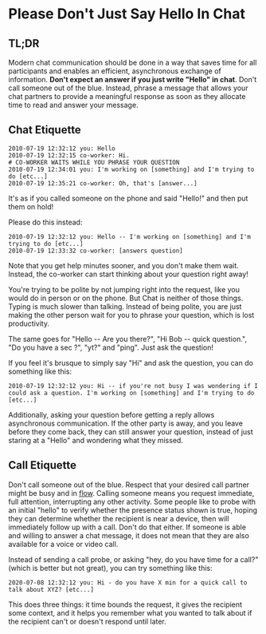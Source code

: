 # Please Don't Just Say Hello In Chat

## TL;DR

Modern chat communication should be done in a way that saves time for all
participants and enables an efficient, asynchronous exchange of information.
**Don't expect an answer if you just write "Hello" in chat**. Don't call
someone out of the blue. Instead, phrase a message that allows your chat
partners to provide a meaningful response as soon as they allocate time to read
and answer your message.

## Chat Etiquette

```text
2010-07-19 12:32:12 you: Hello
2010-07-19 12:32:15 co-worker: Hi.
# CO-WORKER WAITS WHILE YOU PHRASE YOUR QUESTION
2010-07-19 12:34:01 you: I'm working on [something] and I'm trying to do [etc...]
2010-07-19 12:35:21 co-worker: Oh, that's [answer...]
```

It's as if you called someone on the phone and said "Hello!" and then put them on
hold!

Please do this instead:

```text
2010-07-19 12:32:12 you: Hello -- I'm working on [something] and I'm trying to do [etc...]
2010-07-19 12:33:32 co-worker: [answers question]
```

Note that you get help minutes sooner, and you don't make them wait. Instead,
the co-worker can start thinking about your question right away!

You're trying to be polite by not jumping right into the request, like you
would do in person or on the phone. But Chat is neither of those things. Typing
is much slower than talking. Instead of being polite, you are just making the
other person wait for you to phrase your question, which is lost productivity.

The same goes for "Hello -- Are you there?", "Hi Bob -- quick question.", "Do
you have a sec ?", "yt?" and "ping". Just ask the question!

If you feel it's brusque to simply say "Hi" and ask the question, you can do
something like this:

```text
2010-07-19 12:32:12 you: Hi -- if you're not busy I was wondering if I could ask a question. I'm working on [something] and I'm trying to do [etc...]
```

Additionally, asking your question before getting a reply allows asynchronous
communication. If the other party is away, and you leave before they come back,
they can still answer your question, instead of just staring at a "Hello" and
wondering what they missed.

## Call Etiquette

Don't call someone out of the blue. Respect that your desired call partner
might be busy and in [flow](https://en.wikipedia.org/wiki/Flow_(psychology)).
Calling someone means you request immediate, full attention, interrupting any
other activity. Some people like to probe with an initial "hello" to verify
whether the presence status shown is true, hoping they can determine whether
the recipient is near a device, then will immediately follow up with a call.
Don't do that either.  If someone is able and willing to answer a chat message,
it does not mean that they are also available for a voice or video call.

Instead of sending a call probe, or asking "hey, do you have time for a call?"
(which is better but not great), you can try something like this:

```text
2020-07-08 12:32:12 you: Hi - do you have X min for a quick call to talk about XYZ? [etc...]
```

This does three things: it time bounds the request, it gives the recipient some
context, and it helps you remember what you wanted to talk about if the
recipient can't or doesn't respond until later.